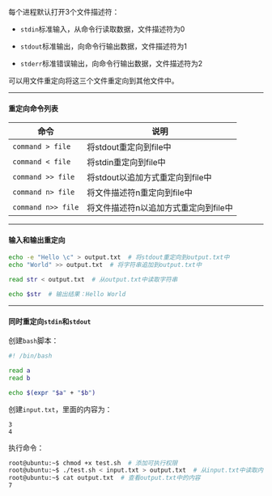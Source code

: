 每个进程默认打开3个文件描述符：

- `stdin`标准输入，从命令行读取数据，文件描述符为0

- `stdout`标准输出，向命令行输出数据，文件描述符为1

- `stderr`标准错误输出，向命令行输出数据，文件描述符为2

可以用文件重定向将这三个文件重定向到其他文件中。

---

#### 重定向命令列表
| 命令 | 说明 |
|--|--|
`command > file`|	将stdout重定向到file中
`command < file`|	将stdin重定向到file中
`command >> file`|	将stdout以追加方式重定向到file中
`command n> file`|	将文件描述符n重定向到file中
`command n>> file`|	将文件描述符n以追加方式重定向到file中

---

#### 输入和输出重定向
```sh
echo -e "Hello \c" > output.txt  # 将stdout重定向到output.txt中
echo "World" >> output.txt  # 将字符串追加到output.txt中

read str < output.txt  # 从output.txt中读取字符串

echo $str  # 输出结果：Hello World
```

---

#### 同时重定向`stdin`和`stdout`
创建`bash`脚本：
```sh
#! /bin/bash

read a
read b

echo $(expr "$a" + "$b")
```

创建`input.txt`，里面的内容为：
```
3
4
```

执行命令：
```sh
root@ubuntu:~$ chmod +x test.sh  # 添加可执行权限
root@ubuntu:~$ ./test.sh < input.txt > output.txt  # 从input.txt中读取内容，将输出写入output.txt中
root@ubuntu:~$ cat output.txt  # 查看output.txt中的内容
7
```
